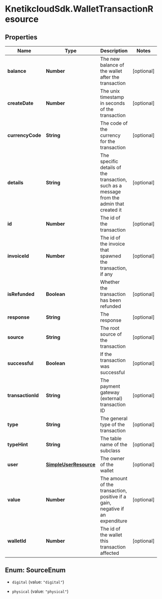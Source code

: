 # KnetikcloudSdk.WalletTransactionResource

## Properties
Name | Type | Description | Notes
------------ | ------------- | ------------- | -------------
**balance** | **Number** | The new balance of the wallet after the transaction | [optional] 
**createDate** | **Number** | The unix timestamp in seconds of the transaction | [optional] 
**currencyCode** | **String** | The code of the currency for the transaction | [optional] 
**details** | **String** | The specific details of the transaction, such as a message from the admin that created it | [optional] 
**id** | **Number** | The id of the transaction | [optional] 
**invoiceId** | **Number** | The id of the invoice that spawned the transaction, if any | [optional] 
**isRefunded** | **Boolean** | Whether the transaction has been refunded | [optional] 
**response** | **String** | The response | [optional] 
**source** | **String** | The root source of the transaction | [optional] 
**successful** | **Boolean** | If the transaction was successful | [optional] 
**transactionId** | **String** | The payment gateway (external) transaction ID | [optional] 
**type** | **String** | The general type of the transaction | [optional] 
**typeHint** | **String** | The table name of the subclass | [optional] 
**user** | [**SimpleUserResource**](SimpleUserResource.md) | The owner of the wallet | [optional] 
**value** | **Number** | The amount of the transaction, positive if a gain, negative if an expenditure | [optional] 
**walletId** | **Number** | The id of the wallet this transaction affected | [optional] 


<a name="SourceEnum"></a>
## Enum: SourceEnum


* `digital` (value: `"digital"`)

* `physical` (value: `"physical"`)




